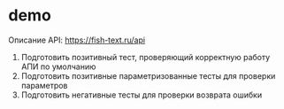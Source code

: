 # demo

Описание API:
<https://fish-text.ru/api>

1. Подготовить позитивный тест, проверяющий корректную работу АПИ по умолчанию
2. Подготовить позитивные параметризованные тесты для проверки параметров
3. Подготовить негативные тесты для проверки возврата ошибки
